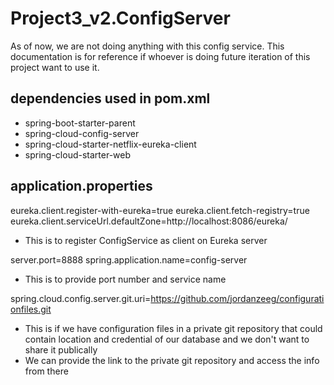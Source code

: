 # Project3_v2.ConfigServer

As of now, we are not doing anything with this config service. This documentation is for reference if whoever is doing future iteration of this project want to use it.

dependencies used in pom.xml
-----------------------------
- spring-boot-starter-parent
- spring-cloud-config-server
- spring-cloud-starter-netflix-eureka-client
- spring-cloud-starter-web

application.properties
---------------------------
eureka.client.register-with-eureka=true
eureka.client.fetch-registry=true
eureka.client.serviceUrl.defaultZone=http://localhost:8086/eureka/

- This is to register ConfigService as client on Eureka server

server.port=8888
spring.application.name=config-server

- This is to provide port number and service name

spring.cloud.config.server.git.uri=https://github.com/jordanzeeg/configurationfiles.git

- This is if we have configuration files in a private git repository that could contain location and credential of our database 
  and we don't want to share it publically
- We can provide the link to the private git repository and access the info from there
